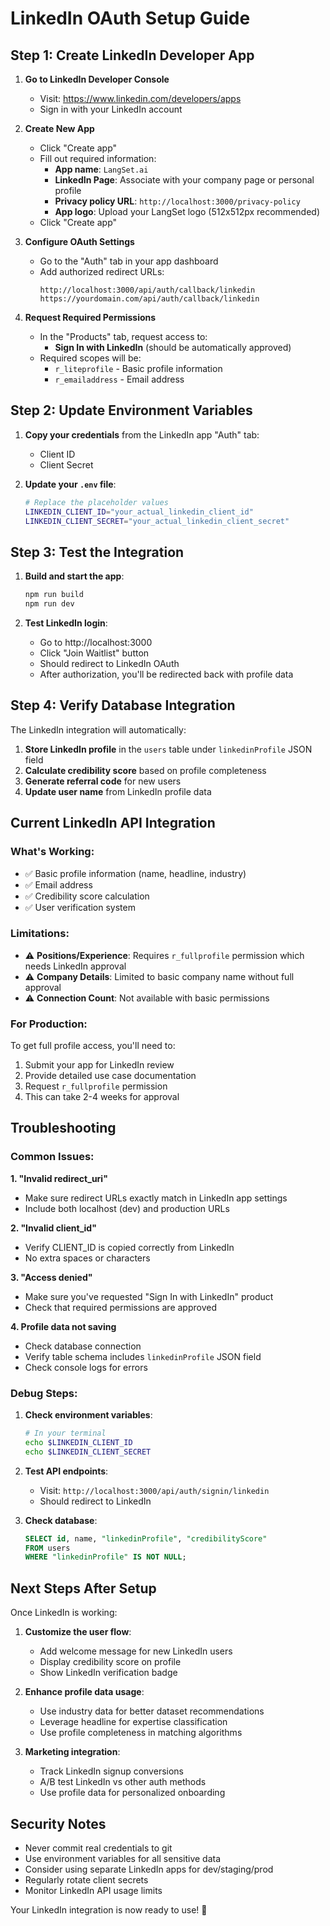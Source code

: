 # LinkedIn OAuth Setup Guide

## Step 1: Create LinkedIn Developer App

1. **Go to LinkedIn Developer Console**
   - Visit: https://www.linkedin.com/developers/apps
   - Sign in with your LinkedIn account

2. **Create New App**
   - Click "Create app"
   - Fill out required information:
     - **App name**: `LangSet.ai`
     - **LinkedIn Page**: Associate with your company page or personal profile
     - **Privacy policy URL**: `http://localhost:3000/privacy-policy`
     - **App logo**: Upload your LangSet logo (512x512px recommended)
   - Click "Create app"

3. **Configure OAuth Settings**
   - Go to the "Auth" tab in your app dashboard
   - Add authorized redirect URLs:
     ```
     http://localhost:3000/api/auth/callback/linkedin
     https://yourdomain.com/api/auth/callback/linkedin
     ```

4. **Request Required Permissions**
   - In the "Products" tab, request access to:
     - **Sign In with LinkedIn** (should be automatically approved)
   - Required scopes will be:
     - `r_liteprofile` - Basic profile information
     - `r_emailaddress` - Email address

## Step 2: Update Environment Variables

1. **Copy your credentials** from the LinkedIn app "Auth" tab:
   - Client ID
   - Client Secret

2. **Update your `.env` file**:
   ```bash
   # Replace the placeholder values
   LINKEDIN_CLIENT_ID="your_actual_linkedin_client_id"
   LINKEDIN_CLIENT_SECRET="your_actual_linkedin_client_secret"
   ```

## Step 3: Test the Integration

1. **Build and start the app**:
   ```bash
   npm run build
   npm run dev
   ```

2. **Test LinkedIn login**:
   - Go to http://localhost:3000
   - Click "Join Waitlist" button
   - Should redirect to LinkedIn OAuth
   - After authorization, you'll be redirected back with profile data

## Step 4: Verify Database Integration

The LinkedIn integration will automatically:

1. **Store LinkedIn profile** in the `users` table under `linkedinProfile` JSON field
2. **Calculate credibility score** based on profile completeness
3. **Generate referral code** for new users
4. **Update user name** from LinkedIn profile data

## Current LinkedIn API Integration

### What's Working:
- ✅ Basic profile information (name, headline, industry)
- ✅ Email address
- ✅ Credibility score calculation
- ✅ User verification system

### Limitations:
- ⚠️ **Positions/Experience**: Requires `r_fullprofile` permission which needs LinkedIn approval
- ⚠️ **Company Details**: Limited to basic company name without full approval
- ⚠️ **Connection Count**: Not available with basic permissions

### For Production:
To get full profile access, you'll need to:
1. Submit your app for LinkedIn review
2. Provide detailed use case documentation
3. Request `r_fullprofile` permission
4. This can take 2-4 weeks for approval

## Troubleshooting

### Common Issues:

**1. "Invalid redirect_uri"**
- Make sure redirect URLs exactly match in LinkedIn app settings
- Include both localhost (dev) and production URLs

**2. "Invalid client_id"**
- Verify CLIENT_ID is copied correctly from LinkedIn
- No extra spaces or characters

**3. "Access denied"**
- Make sure you've requested "Sign In with LinkedIn" product
- Check that required permissions are approved

**4. Profile data not saving**
- Check database connection
- Verify table schema includes `linkedinProfile` JSON field
- Check console logs for errors

### Debug Steps:

1. **Check environment variables**:
   ```bash
   # In your terminal
   echo $LINKEDIN_CLIENT_ID
   echo $LINKEDIN_CLIENT_SECRET
   ```

2. **Test API endpoints**:
   - Visit: `http://localhost:3000/api/auth/signin/linkedin`
   - Should redirect to LinkedIn

3. **Check database**:
   ```sql
   SELECT id, name, "linkedinProfile", "credibilityScore" 
   FROM users 
   WHERE "linkedinProfile" IS NOT NULL;
   ```

## Next Steps After Setup

Once LinkedIn is working:

1. **Customize the user flow**:
   - Add welcome message for new LinkedIn users
   - Display credibility score on profile
   - Show LinkedIn verification badge

2. **Enhance profile data usage**:
   - Use industry data for better dataset recommendations
   - Leverage headline for expertise classification
   - Use profile completeness in matching algorithms

3. **Marketing integration**:
   - Track LinkedIn signup conversions
   - A/B test LinkedIn vs other auth methods
   - Use profile data for personalized onboarding

## Security Notes

- Never commit real credentials to git
- Use environment variables for all sensitive data
- Consider using separate LinkedIn apps for dev/staging/prod
- Regularly rotate client secrets
- Monitor LinkedIn API usage limits

Your LinkedIn integration is now ready to use! 🚀